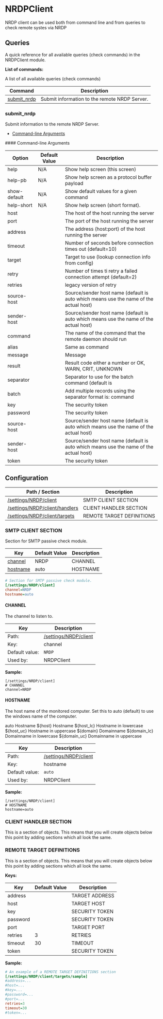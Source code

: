 # NRDPClient

NRDP client can be used both from command line and from queries to check remote systes via NRDP

## Queries

A quick reference for all available queries (check commands) in the NRDPClient module.

**List of commands:**

A list of all available queries (check commands)

| Command                     | Description                                   |
|-----------------------------|-----------------------------------------------|
| [submit_nrdp](#submit_nrdp) | Submit information to the remote NRDP Server. |

### submit_nrdp

Submit information to the remote NRDP Server.

* [Command-line Arguments](#submit_nrdp_options)

<a name="submit_nrdp_help"/>
<a name="submit_nrdp_help-pb"/>
<a name="submit_nrdp_show-default"/>
<a name="submit_nrdp_help-short"/>
<a name="submit_nrdp_host"/>
<a name="submit_nrdp_port"/>
<a name="submit_nrdp_address"/>
<a name="submit_nrdp_timeout"/>
<a name="submit_nrdp_target"/>
<a name="submit_nrdp_retry"/>
<a name="submit_nrdp_retries"/>
<a name="submit_nrdp_source-host"/>
<a name="submit_nrdp_sender-host"/>
<a name="submit_nrdp_command"/>
<a name="submit_nrdp_alias"/>
<a name="submit_nrdp_message"/>
<a name="submit_nrdp_result"/>
<a name="submit_nrdp_separator"/>
<a name="submit_nrdp_batch"/>
<a name="submit_nrdp_key"/>
<a name="submit_nrdp_password"/>
<a name="submit_nrdp_source-host"/>
<a name="submit_nrdp_sender-host"/>
<a name="submit_nrdp_token"/>
<a name="submit_nrdp_options"/>
#### Command-line Arguments

| Option       | Default Value | Description                                                                           |
|--------------|---------------|---------------------------------------------------------------------------------------|
| help         | N/A           | Show help screen (this screen)                                                        |
| help-pb      | N/A           | Show help screen as a protocol buffer payload                                         |
| show-default | N/A           | Show default values for a given command                                               |
| help-short   | N/A           | Show help screen (short format).                                                      |
| host         |               | The host of the host running the server                                               |
| port         |               | The port of the host running the server                                               |
| address      |               | The address (host:port) of the host running the server                                |
| timeout      |               | Number of seconds before connection times out (default=10)                            |
| target       |               | Target to use (lookup connection info from config)                                    |
| retry        |               | Number of times ti retry a failed connection attempt (default=2)                      |
| retries      |               | legacy version of retry                                                               |
| source-host  |               | Source/sender host name (default is auto which means use the name of the actual host) |
| sender-host  |               | Source/sender host name (default is auto which means use the name of the actual host) |
| command      |               | The name of the command that the remote daemon should run                             |
| alias        |               | Same as command                                                                       |
| message      |               | Message                                                                               |
| result       |               | Result code either a number or OK, WARN, CRIT, UNKNOWN                                |
| separator    |               | Separator to use for the batch command (default is |)                                 |
| batch        |               | Add multiple records using the separator format is: command|result|message            |
| key          |               | The security token                                                                    |
| password     |               | The security token                                                                    |
| source-host  |               | Source/sender host name (default is auto which means use the name of the actual host) |
| sender-host  |               | Source/sender host name (default is auto which means use the name of the actual host) |
| token        |               | The security token                                                                    |

## Configuration

| Path / Section                                              | Description               |
|-------------------------------------------------------------|---------------------------|
| [/settings/NRDP/client](#smtp-client-section)               | SMTP CLIENT SECTION       |
| [/settings/NRDP/client/handlers](#client-handler-section)   | CLIENT HANDLER SECTION    |
| [/settings/NRDP/client/targets](#remote-target-definitions) | REMOTE TARGET DEFINITIONS |

### SMTP CLIENT SECTION <a id="/settings/NRDP/client"/>

Section for SMTP passive check module.

| Key                   | Default Value | Description |
|-----------------------|---------------|-------------|
| [channel](#channel)   | NRDP          | CHANNEL     |
| [hostname](#hostname) | auto          | HOSTNAME    |

```ini
# Section for SMTP passive check module.
[/settings/NRDP/client]
channel=NRDP
hostname=auto

```

#### CHANNEL <a id="/settings/NRDP/client/channel"></a>

The channel to listen to.

| Key            | Description                                     |
|----------------|-------------------------------------------------|
| Path:          | [/settings/NRDP/client](#/settings/NRDP/client) |
| Key:           | channel                                         |
| Default value: | `NRDP`                                          |
| Used by:       | NRDPClient                                      |

**Sample:**

```
[/settings/NRDP/client]
# CHANNEL
channel=NRDP
```

#### HOSTNAME <a id="/settings/NRDP/client/hostname"></a>

The host name of the monitored computer.
Set this to auto (default) to use the windows name of the computer.

auto	Hostname
${host}	Hostname
${host_lc}
Hostname in lowercase
${host_uc}	Hostname in uppercase
${domain}	Domainname
${domain_lc}	Domainname in lowercase
${domain_uc}	Domainname in uppercase

| Key            | Description                                     |
|----------------|-------------------------------------------------|
| Path:          | [/settings/NRDP/client](#/settings/NRDP/client) |
| Key:           | hostname                                        |
| Default value: | `auto`                                          |
| Used by:       | NRDPClient                                      |

**Sample:**

```
[/settings/NRDP/client]
# HOSTNAME
hostname=auto
```

### CLIENT HANDLER SECTION <a id="/settings/NRDP/client/handlers"/>

This is a section of objects. This means that you will create objects below this point by adding sections which all look the same.

### REMOTE TARGET DEFINITIONS <a id="/settings/NRDP/client/targets"/>

This is a section of objects. This means that you will create objects below this point by adding sections which all look the same.

**Keys:**

| Key      | Default Value | Description    |
|----------|---------------|----------------|
| address  |               | TARGET ADDRESS |
| host     |               | TARGET HOST    |
| key      |               | SECURITY TOKEN |
| password |               | SECURITY TOKEN |
| port     |               | TARGET PORT    |
| retries  | 3             | RETRIES        |
| timeout  | 30            | TIMEOUT        |
| token    |               | SECURITY TOKEN |

**Sample:**

```ini
# An example of a REMOTE TARGET DEFINITIONS section
[/settings/NRDP/client/targets/sample]
#address=...
#host=...
#key=...
#password=...
#port=...
retries=3
timeout=30
#token=...

```
